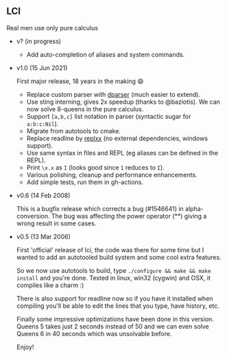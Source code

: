## LCI

Real men use only pure calculus

- v? (in progress)
  - Add auto-completion of aliases and system commands.

- v1.0 (15 Jun 2021)

  First major release, 18 years in the making :smile: 

  - Replace custom parser with [dparser](https://github.com/jplevyak/dparser) (much easier to extend).
  - Use sting interning, gives 2x speedup (thanks to @baziotis).
    We can now solve 8-queens in the pure calculus.
  - Support `[a,b,c]` list notation in parser (syntactic sugar for `a:b:c:Nil`).
  - Migrate from autotools to cmake.
  - Replace readline by [replxx](https://github.com/AmokHuginnsson/replxx) (no external dependencies, windows support).
  - Use same syntax in files and REPL (eg aliases can be defined in the REPL).
  - Print `\x.x` as `I` (looks good since `1` reduces to `I`).
  - Various polishing, cleanup and performance enhancements.
  - Add simple tests, run them in gh-actions.

- v0.6 (14 Feb 2008)

  This is a bugfix release which corrects a bug (#1546641) in alpha-conversion. The bug
  was affecting the power operator (**) giving a wrong result in some cases.

- v0.5 (13 Mar 2006)

  First 'official' release of lci, the code was there for some time but
  I wanted to add an autotooled build system and some cool extra features.

  So we now use autotools to build, type `./configure && make && make install`
  and you're done. Tested in linux, win32 (cygwin) and OSX, it compiles like a charm :)

  There is also support for readline now so if you have it installed when
  compiling you'll be able to edit the lines that you type, have history, etc.

  Finally some impressive optimizations have been done in this version.
  Queens 5 takes just 2 seconds instead of 50 and we can even solve Queens 6
  in 40 seconds which was unsolvable before.

  Enjoy!

